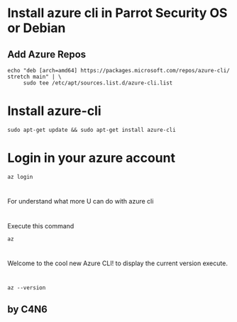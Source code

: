 # Install azure cli in Parrot Security OS or Debian

## Add Azure Repos

```
echo "deb [arch=amd64] https://packages.microsoft.com/repos/azure-cli/ stretch main" | \
     sudo tee /etc/apt/sources.list.d/azure-cli.list
```

# Install azure-cli

```
sudo apt-get update && sudo apt-get install azure-cli
```

# Login in your azure account

```
az login
```

#

For understand what more U can do with azure cli

#

Execute this command

```
az
```

#

Welcome to the cool new Azure CLI! to display the current version execute.

#

```
az --version
```

## by C4N6
